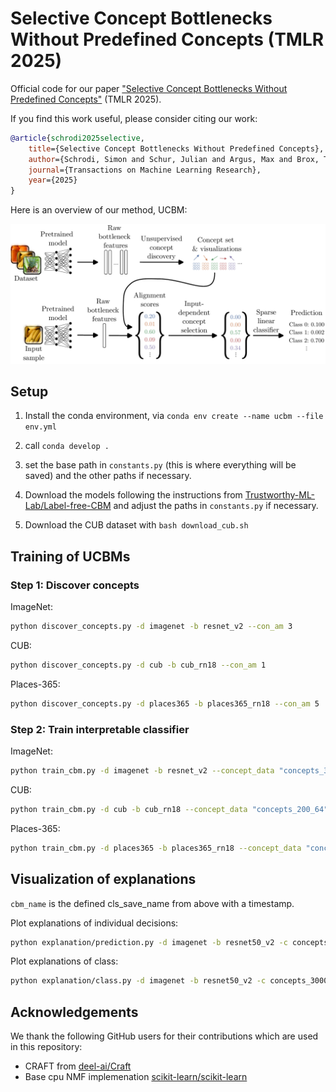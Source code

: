 # Selective Concept Bottlenecks Without Predefined Concepts (TMLR 2025)

Official code for our paper ["Selective Concept Bottlenecks Without Predefined Concepts"](https://openreview.net/forum?id=PMO30TLI4l) (TMLR 2025).

If you find this work useful, please consider citing our work:
```bibtex
@article{schrodi2025selective,
    title={Selective Concept Bottlenecks Without Predefined Concepts},
    author={Schrodi, Simon and Schur, Julian and Argus, Max and Brox, Thomas},
    journal={Transactions on Machine Learning Research},
    year={2025}
}
```

Here is an overview of our method, UCBM:

![Overview](./assets/overview.png)

## Setup

1. Install the conda environment, via `conda env create --name ucbm --file env.yml`

2. call `conda develop .`

3. set the base path in `constants.py` (this is where everything will be saved) and the other paths if necessary.

4. Download the models following the instructions from [Trustworthy-ML-Lab/Label-free-CBM](https://github.com/Trustworthy-ML-Lab/Label-free-CBM/tree/main) and adjust the paths in `constants.py` if necessary. 

5. Download the CUB dataset with `bash download_cub.sh`

## Training of UCBMs

### Step 1: Discover concepts

ImageNet:
```bash
python discover_concepts.py -d imagenet -b resnet_v2 --con_am 3
```

CUB:
```bash
python discover_concepts.py -d cub -b cub_rn18 --con_am 1
```

Places-365:
```bash
python discover_concepts.py -d places365 -b places365_rn18 --con_am 5
```

### Step 2: Train interpretable classifier

ImageNet:
```bash
python train_cbm.py -d imagenet -b resnet_v2 --concept_data "concepts_3000_64" --epochs 20 --lam_gate 0 --lam_w 1e-4 --dropout_p 0.1 --lr 0.001 --cls_save_name "topk_seed_0" --scale_choose 'no' --bias_choose 'learn' --normalize_concepts --relu 'no' --k 42 --seed 0
```

CUB:
```bash
python train_cbm.py -d cub -b cub_rn18 --concept_data "concepts_200_64" --epochs 20 --lam_gate 0 --lam_w 8e-4 --dropout_p 0.2 --lr 0.001 --cls_save_name "topk_seed_0" --scale_choose 'no' --bias_choose 'learn' --normalize_concepts --relu 'no' --k 66 --seed 0
```

Places-365:
```bash
python train_cbm.py -d places365 -b places365_rn18 --concept_data "concepts_1825_64" --epochs 20 --lam_gate 0 --lam_w 4e-4 --dropout_p 0.2 --lr 0.01 --cls_save_name "topk_seed_0" --scale_choose 'no' --bias_choose 'learn' --normalize_concepts --relu 'no' --k 162 --seed 0
```

## Visualization of explanations

`cbm_name` is the defined cls_save_name from above with a timestamp.

Plot explanations of individual decisions:
```bash
python explanation/prediction.py -d imagenet -b resnet50_v2 -c concepts_3000_64 --cbm_name $cbm_name
```

Plot explanations of class:
```bash
python explanation/class.py -d imagenet -b resnet50_v2 -c concepts_3000_64 --cbm_name $cbm_name
```

## Acknowledgements

We thank the following GitHub users for their contributions which are used in this repository:

* CRAFT from [deel-ai/Craft](https://github.com/deel-ai/Craft)
* Base cpu NMF implemenation [scikit-learn/scikit-learn](https://github.com/scikit-learn/scikit-learn/tree/main)